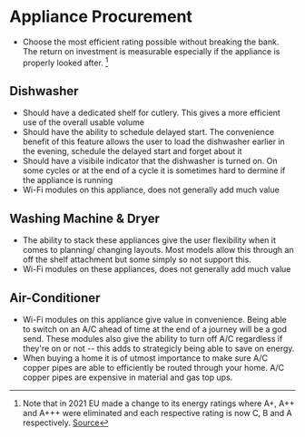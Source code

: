# Appliance Procurement

* Choose the most efficient rating possible without breaking the bank. The return on investment is measurable especially if the appliance is properly looked after. [^1]

## Dishwasher
* Should have a dedicated shelf for cutlery. This gives a more efficient use of the overall usable volume
* Should have the ability to schedule delayed start. The convenience benefit of this feature allows the user to load the dishwasher earlier in the evening, schedule the delayed start and forget about it
* Should have a visibile indicator that the dishwasher is turned on. On some cycles or at the end of a cycle it is sometimes hard to dermine if the appliance is running
* Wi-Fi modules on this appliance, does not generally add much value

## Washing Machine & Dryer
* The ability to stack these appliances give the user flexibility when it comes to planning/ changing layouts. Most models allow this through an off the shelf attachment but some simply so not support this.
* Wi-Fi modules on these appliances, does not generally add much value

## Air-Conditioner
* Wi-Fi modules on this appliance give value in convenience. Being able to switch on an A/C ahead of time at the end of a journey will be a god send. These modules also give the ability to turn off A/C regardless if they're on or not -- this adds to strategicly being able to save on energy.
* When buying a home it is of utmost importance to make sure A/C copper pipes are able to efficiently be routed through your home. A/C copper pipes are expensive in material and gas top ups.

[^1]: Note that in 2021 EU made a change to its energy ratings where A+, A++ and A+++ were eliminated and each respective rating is now C, B and A respectively. [Source](https://www.topten.eu/private/page/energy-label#:~:text=The%20most%20important%20changes%20in,market%20were%20given%20class%20A.)

